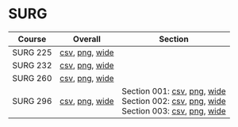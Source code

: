 # SURG

| Course | Overall | Section |
| ------ | ------- | ------- |
| SURG 225 | [csv](https://github.com/UCSD-Historical-Enrollment-Data/2025Spring/blob/main/overall/SURG%20225.csv), [png](https://raw.githubusercontent.com/UCSD-Historical-Enrollment-Data/2025Spring/main/plot_overall/SURG%20225.png), [wide](https://raw.githubusercontent.com/UCSD-Historical-Enrollment-Data/2025Spring/main/plot_overall_wide/SURG%20225.png) |  |
| SURG 232 | [csv](https://github.com/UCSD-Historical-Enrollment-Data/2025Spring/blob/main/overall/SURG%20232.csv), [png](https://raw.githubusercontent.com/UCSD-Historical-Enrollment-Data/2025Spring/main/plot_overall/SURG%20232.png), [wide](https://raw.githubusercontent.com/UCSD-Historical-Enrollment-Data/2025Spring/main/plot_overall_wide/SURG%20232.png) |  |
| SURG 260 | [csv](https://github.com/UCSD-Historical-Enrollment-Data/2025Spring/blob/main/overall/SURG%20260.csv), [png](https://raw.githubusercontent.com/UCSD-Historical-Enrollment-Data/2025Spring/main/plot_overall/SURG%20260.png), [wide](https://raw.githubusercontent.com/UCSD-Historical-Enrollment-Data/2025Spring/main/plot_overall_wide/SURG%20260.png) |  |
| SURG 296 | [csv](https://github.com/UCSD-Historical-Enrollment-Data/2025Spring/blob/main/overall/SURG%20296.csv), [png](https://raw.githubusercontent.com/UCSD-Historical-Enrollment-Data/2025Spring/main/plot_overall/SURG%20296.png), [wide](https://raw.githubusercontent.com/UCSD-Historical-Enrollment-Data/2025Spring/main/plot_overall_wide/SURG%20296.png) | Section 001: [csv](https://github.com/UCSD-Historical-Enrollment-Data/2025Spring/blob/main/section/SURG%20296_001.csv), [png](https://raw.githubusercontent.com/UCSD-Historical-Enrollment-Data/2025Spring/main/plot_section/SURG%20296_001.png), [wide](https://raw.githubusercontent.com/UCSD-Historical-Enrollment-Data/2025Spring/main/plot_section_wide/SURG%20296_001.png)<br>Section 002: [csv](https://github.com/UCSD-Historical-Enrollment-Data/2025Spring/blob/main/section/SURG%20296_002.csv), [png](https://raw.githubusercontent.com/UCSD-Historical-Enrollment-Data/2025Spring/main/plot_section/SURG%20296_002.png), [wide](https://raw.githubusercontent.com/UCSD-Historical-Enrollment-Data/2025Spring/main/plot_section_wide/SURG%20296_002.png)<br>Section 003: [csv](https://github.com/UCSD-Historical-Enrollment-Data/2025Spring/blob/main/section/SURG%20296_003.csv), [png](https://raw.githubusercontent.com/UCSD-Historical-Enrollment-Data/2025Spring/main/plot_section/SURG%20296_003.png), [wide](https://raw.githubusercontent.com/UCSD-Historical-Enrollment-Data/2025Spring/main/plot_section_wide/SURG%20296_003.png) |
